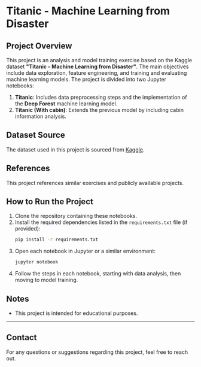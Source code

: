# Titanic - Machine Learning from Disaster

## Project Overview
This project is an analysis and model training exercise based on the Kaggle dataset **"Titanic - Machine Learning from Disaster"**. The main objectives include data exploration, feature engineering, and training and evaluating machine learning models. The project is divided into two Jupyter notebooks:

1. **Titanic**: Includes data preprocessing steps and the implementation of the **Deep Forest** machine learning model.
2. **Titanic (With cabin)**: Extends the previous model by including cabin information analysis.

## Dataset Source
The dataset used in this project is sourced from [Kaggle](https://www.kaggle.com/competitions/titanic).

## References
This project references similar exercises and publicly available projects.

## How to Run the Project
1. Clone the repository containing these notebooks.
2. Install the required dependencies listed in the `requirements.txt` file (if provided):
   ```bash
   pip install -r requirements.txt
   ```
3. Open each notebook in Jupyter or a similar environment:
   ```bash
   jupyter notebook
   ```
4. Follow the steps in each notebook, starting with data analysis, then moving to model training.

## Notes
- This project is intended for educational purposes.

---

## Contact
For any questions or suggestions regarding this project, feel free to reach out.

